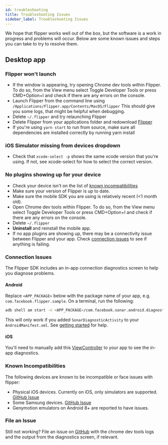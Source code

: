 ```yaml
---
id: troubleshooting
title: Troubleshooting Issues
sidebar_label: Troubleshooting Issues
---
```


We hope that flipper works well out of the box, but the software is a work in progress and problems will occur. Below are some known issues and steps you can take to try to resolve them.

## Desktop app

### Flipper won't launch

* If the window is appearing, try opening Chrome dev tools within Flipper. To do so, from the View menu select Toggle Developer Tools or press CMD+Option+I and check if there are any errors on the console.
* Launch Flipper from the command line using `/Applications/Flipper.app/Contents/MacOS/Flipper` This should give you some logs, that might be helpful when debugging.
* Delete `~/.flipper` and try relaunching Flipper
* Delete Flipper from your applications folder and redownload [Flipper](https://www.facebook.com/fbflipper/public/mac)
* If you're using `yarn start` to run from source, make sure all dependencies are installed correctly by running yarn install

### iOS Simulator missing from devices dropdown

* Check that `xcode-select -p` shows the same xcode version that you're using. If not, see xcode-select for how to select the correct version.

### No plugins showing up for your device

* Check your device isn't on the list of [known incompatibilities](#known-incompatibilities)
* Make sure your version of Flipper is up to date.
* Make sure the mobile SDK you are using is relatively recent (<1 month old).
* Open Chrome dev tools within Flipper. To do so, from the View menu select Toggle Developer Tools or press CMD+Option+I and check if there are any errors on the console.
* Delete `~/.flipper`
* **Uninstall** and reinstall the mobile app.
* If no app plugins are showing up, there may be a connectivity issue between Flipper and your app. Check [connection issues](#connection-issues) to see if anything is failing.

### Connection Issues
The Flipper SDK includes an in-app connection diagnostics screen to help you diagnose problems.

#### Android
Replace `<APP_PACKAGE>` below with the package name of your app, e.g. `com.facebook.flipper.sample`.
On a terminal, run the following:
```bash
adb shell am start -n <APP_PACKAGE>/com.facebook.sonar.android.diagnostics.SonarDiagnosticActivity
```
This will only work if you added `SonarDiagnosticActivity` to your `AndroidManifest.xml`. See [getting started](getting-started.html) for help.

#### iOS
You'll need to manually add this [ViewController](https://github.com/facebook/flipper/blob/master/iOS/SonarKit/FlipperDiagnosticsViewController.m) to your app to see the in-app diagnostics.

### Known Incompatibilities
The following devices are known to be incompatible or face issues with flipper:
* Physical iOS devices. Currently on iOS, only simulators are supported. [GitHub Issue](https://github.com/facebook/flipper/issues/262)
* Some Samsung devices. [GitHub Issue](https://github.com/facebook/flipper/issues/92)
* Genymotion emulators on Android 8+ are reported to have issues.

### File an Issue
Still not working? File an issue on [GitHub](https://github.com/facebook/flipper) with the chrome dev tools logs and the output from the diagnostics screen, if relevant.
